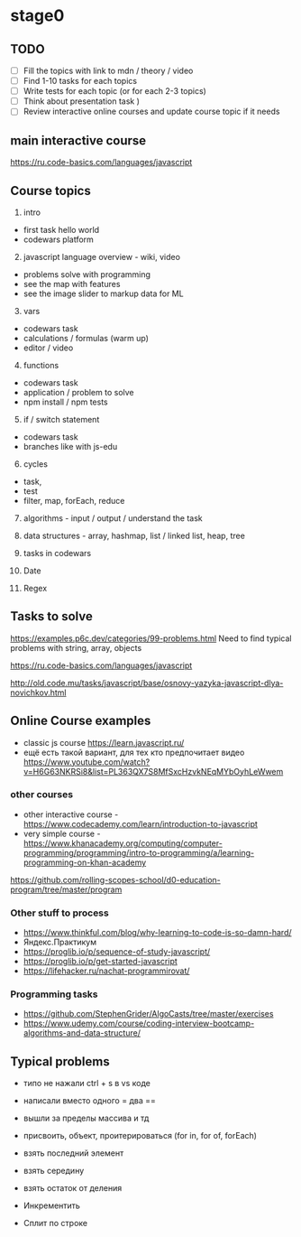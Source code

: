 # stage0

## TODO
* [ ] Fill the topics with link to mdn / theory / video 
* [ ] Find 1-10 tasks for each topics
* [ ] Write tests for each topic (or for each 2-3 topics)
* [ ] Think about presentation task )
* [ ] Review interactive online courses and update course topic if it needs

## main interactive course
https://ru.code-basics.com/languages/javascript

## Course topics
1. intro
  - first task hello world
  - codewars platform
2. javascript language overview - wiki, video
  - problems solve with programming
  - see the map with features
  - see the image slider to markup data for ML
3. vars
  - codewars task
  - calculations / formulas (warm up)
  - editor / video
  
4. functions
  - codewars task
  - application / problem to solve
  - npm install / npm tests

5. if / switch statement
  - codewars task
  - branches like with js-edu
    
6. cycles 
  - task, 
  - test
  - filter, map, forEach, reduce
  
7. algorithms - input / output / understand the task

8. data structures - array, hashmap, list / linked list, heap, tree

9. tasks in codewars

10. Date

11. Regex

## Tasks to solve
https://examples.p6c.dev/categories/99-problems.html
Need to find typical problems with string, array, objects

https://ru.code-basics.com/languages/javascript

http://old.code.mu/tasks/javascript/base/osnovy-yazyka-javascript-dlya-novichkov.html



## Online Course examples
* classic js course https://learn.javascript.ru/
* ещё есть такой вариант, для тех кто предпочитает видео
https://www.youtube.com/watch?v=H6G63NKRSi8&list=PL363QX7S8MfSxcHzvkNEqMYbOyhLeWwem

### other courses
* other interactive course - https://www.codecademy.com/learn/introduction-to-javascript
* very simple course - https://www.khanacademy.org/computing/computer-programming/programming/intro-to-programming/a/learning-programming-on-khan-academy

https://github.com/rolling-scopes-school/d0-education-program/tree/master/program


### Other stuff to process
* https://www.thinkful.com/blog/why-learning-to-code-is-so-damn-hard/
* Яндекс.Практикум
* https://proglib.io/p/sequence-of-study-javascript/
* https://proglib.io/p/get-started-javascript
* https://lifehacker.ru/nachat-programmirovat/

### Programming tasks
* https://github.com/StephenGrider/AlgoCasts/tree/master/exercises
* https://www.udemy.com/course/coding-interview-bootcamp-algorithms-and-data-structure/


## Typical problems
* типо не нажали ctrl + s  в vs  коде
* написали вместо одного = два ==
* вышли за пределы массива и тд

* присвоить, объект, проитерироваться (for in, for of, forEach)
* взять последний элемент
* взять середину
* взять остаток от деления
* Инкрементить
* Сплит по строке
